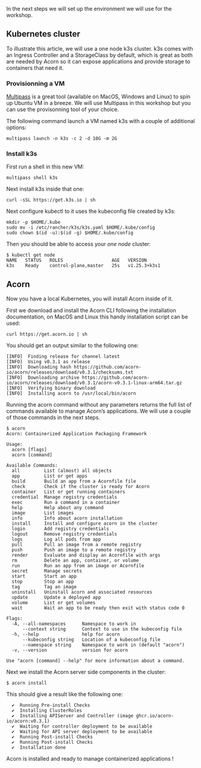 In the next steps we will set up the environment we will use for the workshop.

## Kubernetes cluster

To illustrate this article, we will use a one node k3s cluster.
k3s comes with an Ingress Controller and a StorageClass by default, which is great as both are needed by Acorn so it can expose applications and provide storage to containers that need it.

### Provisionning a VM

[Multipass](https://multipass.run) is a great tool (available on MacOS, Windows and Linux) to spin up Ubuntu VM in a breeze. We will use Multipass in this workshop but you can use the provisonning tool of your choice.

The following command launch a VM named k3s with a couple of additional options:

```
multipass launch -n k3s -c 2 -d 10G -m 2G
```

### Install k3s

First run a shell in this new VM:

```
multipass shell k3s
```

Next install k3s inside that one:

```
curl -sSL https://get.k3s.io | sh
```

Next configure kubectl to it uses the kubeconfig file created by k3s:

```
mkdir -p $HOME/.kube
sudo mv -i /etc/rancher/k3s/k3s.yaml $HOME/.kube/config
sudo chown $(id -u):$(id -g) $HOME/.kube/config
```

Then you should be able to access your *one node* cluster:

```
$ kubectl get node
NAME   STATUS   ROLES                  AGE   VERSION
k3s    Ready    control-plane,master   25s   v1.25.3+k3s1
```

## Acorn

Now you have a local Kubernetes, you will install Acorn inside of it.

First we download and install the Acorn CLI following the installation documentation, on MacOS and Linux this handy installation script can be used:

```
curl https://get.acorn.io | sh
```

You should get an output similar to the following one:

```
[INFO]  Finding release for channel latest
[INFO]  Using v0.3.1 as release
[INFO]  Downloading hash https://github.com/acorn-io/acorn/releases/download/v0.3.1/checksums.txt
[INFO]  Downloading archive https://github.com/acorn-io/acorn/releases/download/v0.3.1/acorn-v0.3.1-linux-arm64.tar.gz
[INFO]  Verifying binary download
[INFO]  Installing acorn to /usr/local/bin/acorn
```

Running the acorn command without any parameters returns the full list of commands available to manage Acorn’s applications. We will use a couple of those commands in the next steps.

```
$ acorn
Acorn: Containerized Application Packaging Framework

Usage:
  acorn [flags]
  acorn [command]

Available Commands:
  all         List (almost) all objects
  app         List or get apps
  build       Build an app from a Acornfile file
  check       Check if the cluster is ready for Acorn
  container   List or get running containers
  credential  Manage registry credentials
  exec        Run a command in a container
  help        Help about any command
  image       List images
  info        Info about acorn installation
  install     Install and configure acorn in the cluster
  login       Add registry credentials
  logout      Remove registry credentials
  logs        Log all pods from app
  pull        Pull an image from a remote registry
  push        Push an image to a remote registry
  render      Evaluate and display an Acornfile with args
  rm          Delete an app, container, or volume
  run         Run an app from an image or Acornfile
  secret      Manage secrets
  start       Start an app
  stop        Stop an app
  tag         Tag an image
  uninstall   Uninstall acorn and associated resources
  update      Update a deployed app
  volume      List or get volumes
  wait        Wait an app to be ready then exit with status code 0

Flags:
  -A, --all-namespaces      Namespace to work in
      --context string      Context to use in the kubeconfig file
  -h, --help                help for acorn
      --kubeconfig string   Location of a kubeconfig file
      --namespace string    Namespace to work in (default "acorn")
  -v, --version             version for acorn

Use "acorn [command] --help" for more information about a command.
```

Next we install the Acorn server side components in the cluster:

```
$ acorn install
```

This should give a result like the following one:

```
  ✔  Running Pre-install Checks
  ✔  Installing ClusterRoles
  ✔  Installing APIServer and Controller (image ghcr.io/acorn-io/acorn:v0.3.1)
  ✔  Waiting for controller deployment to be available
  ✔  Waiting for API server deployment to be available
  ✔  Running Post-install Checks
  ✔  Running Post-install Checks
  ✔  Installation done
```

Acorn is installed and ready to manage containerized applications !

